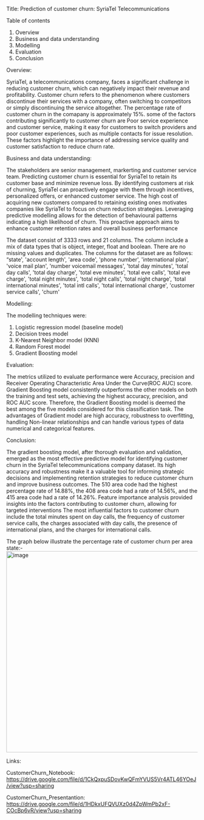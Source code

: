 Title: Prediction of customer churn: SyriaTel Telecommunications

Table of contents
1. Overview
2. Business and data understanding
3. Modelling 
4. Evaluation
7. Conclusion

Overview:

SyriaTel, a telecommunications company, faces a significant challenge in reducing customer churn, which can negatively impact their revenue and profitability. Customer churn refers to the phenomenon where customers discontinue their services with a company, often switching to competitors or simply discontinuing the service altogether. The percentage rate of customer churn in the comapany is approximately 15%. some of the factors contributing significantly to customer churn are Poor service experience and customer service, making it easy for customers to switch providers and poor customer experiences, such as multiple contacts for issue resolution. These factors highlight the importance of addressing service quality and customer satisfaction to reduce churn rate.

Business and data understanding:

The stakeholders are senior management, markerting and customer service team. Predicting customer churn is essential for SyriaTel to retain its customer base and minimize revenue loss. By identifying customers at risk of churning, SyriaTel can proactively engage with them through incentives, personalized offers, or enhanced customer service. The high cost of acquiring new customers compared to retaining existing ones motivates companies like SyriaTel to focus on churn reduction strategies. Leveraging predictive modelling allows for the detection of behavioural patterns indicating a high likelihood of churn. This proactive approach aims to enhance customer retention rates and overall business performance

The dataset consist of 3333 rows and 21 columns. The column include a mix of data types that is object, integer, float and boolean. There are no missing values and duplicates. The columns for the dataset are as follows:
“state', 'account length', 'area code', 'phone number',  'international plan', 'voice mail plan', 'number voicemail messages',  'total day minutes', 'total day calls', 'total day charge',  'total eve minutes', 'total eve calls', 'total eve charge',  'total night minutes', 'total night calls', 'total night charge',  'total international minutes', 'total intl calls', 'total international charge',  'customer service calls', 'churn'

Modelling:

The modelling techniques were:
1. Logistic regression model (baseline model)
2. Decision trees model
3. K-Nearest Neighbor model (KNN)
4. Random Forest model
5. Gradient Boosting model


Evaluation:

The metrics utilized to evaluate performance were Accuracy, precision and  Receiver Operating Characteristic Area Under the Curve(ROC AUC) score. Gradient Boosting model consistently outperforms the other models on both the training and test sets, achieving the highest accuracy, precision, and ROC AUC score. Therefore, the Gradient Boosting model is deemed the best among the five models considered for this classification task.
The advantages of Gradient model are high accuracy, robustness to overfitting, handling Non-linear relationships and can handle various types of data numerical and categorical features.

Conclusion:

The gradient boosting model, after thorough evaluation and validation, emerged as the most effective predictive model for identifying customer churn in the SyriaTel telecommunications company dataset. Its high accuracy and robustness make it a valuable tool for informing strategic decisions and implementing retention strategies to reduce customer churn and improve business outcomes.
The 510 area code had the highest percentage rate of 14.88%, the 408 area code had a rate of 14.56%, and the 415 area code had a rate of 14.26%.
Feature importance analysis provided insights into the factors contributing to customer churn, allowing for targeted interventions
The most influential factors to customer churn include the total minutes spent on day calls, the frequency of customer service calls, the charges associated with day calls, the presence of international plans, and the charges for international calls.

The graph below illustrate the percentage rate of customer churn per area state:-
<img width="529" alt="image" src="https://github.com/chepngeno254/Phase-3-project/assets/151640004/1871e761-c728-49b1-9a1f-022fc7986f9f">

Links:

CustomerChurn_Notebook: https://drive.google.com/file/d/1CkQxpuSDovKwQFmYVUS5Vr4ATL46YOeJ/view?usp=sharing

CustomerChurn_Presentantion: https://drive.google.com/file/d/1HDkxUFQVUXz0d4ZpWmPb2xF-COcBp6vR/view?usp=sharing







